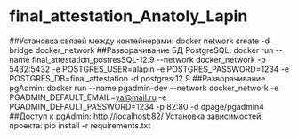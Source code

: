# final_attestation_Anatoly_Lapin
##Установка связей между контейнерами:
docker network create -d bridge docker_network
##Разворачивание БД PostgreSQL: 
docker run --name final_attestation_postresSQL-12.9 --network docker_network -p 5432:5432 -e POSTGRES_USER=alapin -e POSTGRES_PASSWORD=1234 -e POSTGRES_DB=final_attestation -d postgres:12.9
##Разворачивание pgAdmin: 
docker run --name pgadmin-dev --network docker_network -e PGADMIN_DEFAULT_EMAIL=ya@mail.ru -e PGADMIN_DEFAULT_PASSWORD=1234 -p 82:80 -d dpage/pgadmin4
##Доступ к pgAdmin: http://localhost:82/
Установка зависимостей проекта: pip install -r requirements.txt
